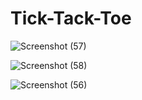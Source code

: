 # Tick-Tack-Toe


![Screenshot (57)](https://user-images.githubusercontent.com/86044198/194132591-792f5662-89c8-447b-9a68-5b8c88227080.png)

![Screenshot (58)](https://user-images.githubusercontent.com/86044198/194132611-e8a5fe54-7f5d-470b-9b8e-463c741bcd97.png)

![Screenshot (56)](https://user-images.githubusercontent.com/86044198/194132131-2fae9279-0285-4c25-85db-40e270856c25.png)
